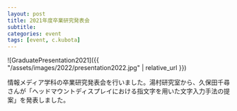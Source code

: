 ```yaml
---
layout: post
title: 2021年度卒業研究発表会
subtitle: 
categories: event
tags: [event, c.kubota]
---
```

![GraduatePresentation2021]({{ "/assets/images/2022/presentation2022.jpg" | relative_url }})

情報メディア学科の卒業研究発表会を行いました。湯村研究室から、久保田千尋さんが「ヘッドマウントディスプレイにおける指文字を用いた文字入力手法の提案」を発表しました。